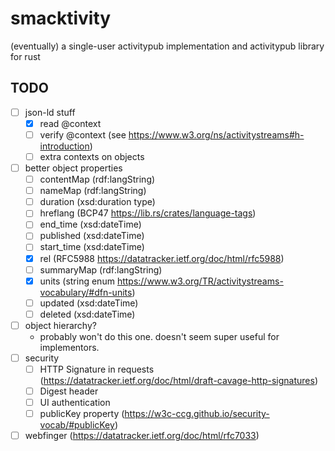 # smacktivity

(eventually) a single-user activitypub implementation and activitypub library
for rust


## TODO

- [ ] json-ld stuff
    - [X] read @context
    - [ ] verify @context (see https://www.w3.org/ns/activitystreams#h-introduction)
    - [ ] extra contexts on objects
- [ ] better object properties
    - [ ] contentMap (rdf:langString)
    - [ ] nameMap (rdf:langString)
    - [ ] duration (xsd:duration type)
    - [ ] hreflang (BCP47 https://lib.rs/crates/language-tags)
    - [ ] end_time (xsd:dateTime)
    - [ ] published (xsd:dateTime)
    - [ ] start_time (xsd:dateTime)
    - [X] rel (RFC5988 https://datatracker.ietf.org/doc/html/rfc5988)
    - [ ] summaryMap (rdf:langString)
    - [X] units (string enum https://www.w3.org/TR/activitystreams-vocabulary/#dfn-units)
    - [ ] updated (xsd:dateTime)
    - [ ] deleted (xsd:dateTime)
- [ ] object hierarchy?
    - probably won't do this one. doesn't seem super useful for implementors.
- [ ] security
    - [ ] HTTP Signature in requests (https://datatracker.ietf.org/doc/html/draft-cavage-http-signatures)
    - [ ] Digest header
    - [ ] UI authentication
    - [ ] publicKey property (https://w3c-ccg.github.io/security-vocab/#publicKey)
- [ ] webfinger (https://datatracker.ietf.org/doc/html/rfc7033)
